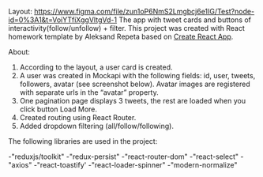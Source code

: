 Layout:  https://www.figma.com/file/zun1oP6NmS2Lmgbcj6e1IG/Test?node-id=0%3A1&t=VoiYTfiXggVItgVd-1
The app with tweet cards and buttons of interactivity(follow/unfollow) + filter.
This project was created with React homework template by Aleksand Repeta based on
[Create React App](https://github.com/facebook/create-react-app).

About: 
1. According to the layout, a user card is created.
2. A user was created in Mockapi with the following fields: id, user, tweets, followers, avatar (see screenshot below). Avatar images are registered with separate urls in the “avatar” property. 
3. One pagination page displays 3 tweets, the rest are loaded when you click button Load More.
4. Created routing using React Router.
5. Added dropdown filtering (all/follow/following).

The following libraries are used in the project:

-"reduxjs/toolkit" 
-"redux-persist"
-"react-router-dom"
-"react-select"
-"axios"
-"react-toastify'
-"react-loader-spinner"
-"modern-normalize"



